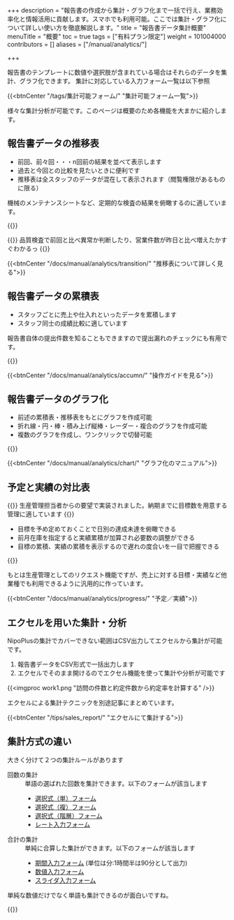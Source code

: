 +++
description = "報告書の作成から集計・グラフ化まで一括で行え、業務効率化と情報活用に貢献します。スマホでも利用可能。ここでは集計・グラフ化について詳しい使い方を徹底解説します。"
title = "報告書データ集計概要"
menuTitle = "概要"
toc = true
tags = ["有料プラン限定"]
weight = 101004000
contributors = []
aliases = ["/manual/analytics/"]

+++

報告書のテンプレートに数値や選択肢が含まれている場合はそれらのデータを集計、グラフ化できます。
集計に対応している入力フォーム一覧は以下参照

{{<btnCenter "/tags/集計可能フォーム/" "集計可能フォーム一覧">}}


様々な集計分析が可能です。このページは概要のため各機能を大まかに紹介します。

## 報告書データの推移表

- 前回、前々回・・・n回前の結果を並べて表示します
- 過去と今回との比較を見たいときに便利です
- 推移表は全スタッフのデータが混在して表示されます（閲覧権限があるものに限る）

機械のメンテナンスシートなど、定期的な検査の結果を俯瞰するのに適しています。

{{<appscreen filename="history" msg="これは推移の例です 前回との比較が容易" title="集計機能の例" fontsize="30px" alice="here" >}}


{{<alice pos="right" icon="here">}}
品質検査で前回と比べ異常か判断したり、営業件数が昨日と比べ増えたかすぐわかるっ
{{</alice>}}

{{<btnCenter "/docs/manual/analytics/transition/" "推移表について詳しく見る">}}


## 報告書データの累積表

- スタッフごとに売上や仕入れといったデータを累積します
- スタッフ同士の成績比較に適しています

報告書自体の提出件数を知ることもできますので提出漏れのチェックにも有用です。

{{<appscreen filename="acc-table" msg="グラフはワンクリック でいつでも切替可" title="報告書をグラフ化する" fontsize="30px" alice="guide" >}}


{{<btnCenter "/docs/manual/analytics/accumn/" "操作ガイドを見る">}}

## 報告書データのグラフ化

- 前述の累積表・推移表をもとにグラフを作成可能
- 折れ線・円・棒・積み上げ縦棒・レーダー・複合のグラフを作成可能
- 複数のグラフを作成し、ワンクリックで切替可能


{{<icatch filename="chart" msg="グラフはワンクリック でいつでも切替可" title="報告書をグラフ化する" fontsize="30px" alice="guide" >}}

{{<btnCenter "/docs/manual/analytics/chart/" "グラフ化のマニュアル">}}


## 予定と実績の対比表

{{<info>}}
生産管理担当者からの要望で実装されました。納期までに目標数を用意する管理に適しています
{{</info>}}

- 目標を予め定めておくことで日別の達成未達を俯瞰できる
- 前月在庫を指定すると実績累積が加算され必要数の調整ができる
- 目標の累積、実績の累積を表示するので遅れの度合いを一目で把握できる


{{<icatch filename="list" msg="予定と実績 進捗の管理" title="予定と実績の進捗表" fontsize="30px" alice="guide" >}}

もとは生産管理としてのリクエスト機能ですが、売上に対する目標・実績など他業種でも利用できるように汎用的に作っています。

{{<btnCenter "/docs/manual/analytics/progress/" "予定／実績">}}

## エクセルを用いた集計・分析

NipoPlusの集計でカバーできない範囲はCSV出力してエクセルから集計が可能です。

1. 報告書データをCSV形式で一括出力します
1. エクセルでそのまま開けるのでエクセル機能を使って集計や分析が可能です


{{<imgproc work1.png "訪問の件数と約定件数から約定率を計算する" />}}



エクセルによる集計テクニックを別途記事にまとめています。

{{<btnCenter "/tips/sales_report/" "エクセルにて集計する">}}



## 集計方式の違い

大きく分けて２つの集計ルールがあります
<dl class="basic">
<dt>回数の集計</dt>
<dd>
単語の選ばれた回数を集計できます。以下のフォームが該当します
<ul>
<li><a href="/docs/manual/initial-setting/template/select/">選択式（単）フォーム</a></li>
<li><a href="/docs/manual/initial-setting/template/select2/">選択式（複）フォーム</a></li>
<li><a href="/docs/manual/initial-setting/template/selectcalc/">選択式（階層）フォーム</a></li>
<li><a href="/docs/manual/initial-setting/template/rate/">レート入力フォーム</a></li>
</ul>
</dd>
<dt>合計の集計</dt>
<dd>
単純に合算した集計ができます。以下のフォームが該当します
<ul>
<li><a href="/docs/manual/initial-setting/template/datetimes/">期間入力フォーム</a> (単位は分:1時間半は90分として出力)</li>
<li><a href="/docs/manual/initial-setting/template/math/">数値入力フォーム</a></li>
<li><a href="/docs/manual/initial-setting/template/step/">スライダ入力フォーム</a></li>
</ul>
</dl>

単純な数値だけでなく単語も集計できるのが面白いですね。

{{<appscreen filename="calc" title="集計が可能な入力フォームのみで構成されたチェックシートのテンプレート例"  >}}
